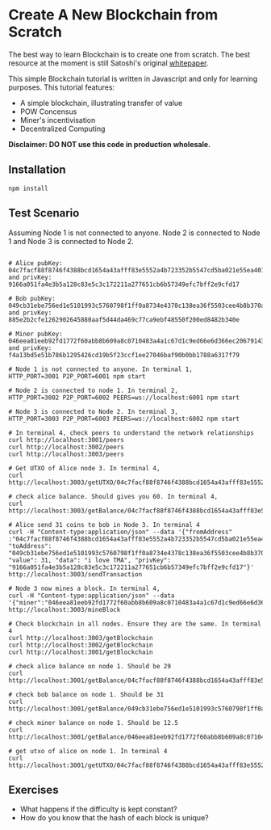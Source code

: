 # Create A New Blockchain from Scratch

The best way to learn Blockchain is to create one from scratch. The best resource at the moment is still Satoshi's original [whitepaper](https://bitcoin.org/bitcoin.pdf).

This simple Blockchain tutorial is written in Javascript and only for learning purposes. This tutorial features:

* A simple blockchain, illustrating transfer of value
* POW Concensus
* Miner's incentivisation
* Decentralized Computing

**Disclaimer: DO NOT use this code in production wholesale.**

## Installation

```
npm install
```

## Test Scenario
Assuming Node 1 is not connected to anyone. Node 2 is connected to Node 1 and Node 3 is connected to Node 2.

```

# Alice pubKey: 04c7facf88f8746f4388bcd1654a43afff83e5552a4b723352b5547cd5ba021e55ea4014c5cdec3133652f93a6d032b394387c487ed881cee5ac232bbc754cddec
and privKey: 9166a051fa4e3b5a128c83e5c3c172211a277651cb6b57349efc7bff2e9cfd17

# Bob pubKey: 049cb31ebe756ed1e5101993c5760798f1ff0a8734e4378c138ea36f5503cee4b8b370a028ff3464592bb118a749d8b46f99753729ed64a7a23a0a98bb282c5d75 and privKey: 885e2b2cfe1262902645880aaf5d44da469c77ca9ebf48550f200ed8482b340e

# Miner pubKey: 046eea81eeb92fd1772f60abb8b609a8c0710483a4a1c67d1c9ed66e6d366ec206791437a83812820ca9a1a6a186f3f41d1b3537a6c7a86b02a7db7ad46cc9f6e2 and privKey: f4a13bd5e51b786b1295426cd19b5f23ccf1ee27046baf90b0bb1788a6317f79

# Node 1 is not connected to anyone. In terminal 1,
HTTP_PORT=3001 P2P_PORT=6001 npm start

# Node 2 is connected to node 1. In terminal 2,
HTTP_PORT=3002 P2P_PORT=6002 PEERS=ws://localhost:6001 npm start

# Node 3 is connected to Node 2. In terminal 3,
HTTP_PORT=3003 P2P_PORT=6003 PEERS=ws://localhost:6002 npm start

# In terminal 4, check peers to understand the network relationships
curl http://localhost:3001/peers
curl http://localhost:3002/peers
curl http://localhost:3003/peers

# Get UTXO of Alice node 3. In terminal 4,
curl http://localhost:3003/getUTXO/04c7facf88f8746f4388bcd1654a43afff83e5552a4b723352b5547cd5ba021e55ea4014c5cdec3133652f93a6d032b394387c487ed881cee5ac232bbc754cddec

# check alice balance. Should gives you 60. In terminal 4,
curl http://localhost:3003/getBalance/04c7facf88f8746f4388bcd1654a43afff83e5552a4b723352b5547cd5ba021e55ea4014c5cdec3133652f93a6d032b394387c487ed881cee5ac232bbc754cddec

# Alice send 31 coins to bob in Node 3. In terminal 4
curl -H "Content-type:application/json" --data '{"fromAddress" :"04c7facf88f8746f4388bcd1654a43afff83e5552a4b723352b5547cd5ba021e55ea4014c5cdec3133652f93a6d032b394387c487ed881cee5ac232bbc754cddec", "toAddress": "049cb31ebe756ed1e5101993c5760798f1ff0a8734e4378c138ea36f5503cee4b8b370a028ff3464592bb118a749d8b46f99753729ed64a7a23a0a98bb282c5d75", "value": 31, "data": "i love TMA", "privKey": "9166a051fa4e3b5a128c83e5c3c172211a277651cb6b57349efc7bff2e9cfd17"}' http://localhost:3003/sendTransaction

# Node 3 now mines a block. In terminal 4,
curl -H "Content-type:application/json" --data '{"miner":"046eea81eeb92fd1772f60abb8b609a8c0710483a4a1c67d1c9ed66e6d366ec206791437a83812820ca9a1a6a186f3f41d1b3537a6c7a86b02a7db7ad46cc9f6e2"}' http://localhost:3003/mineBlock

# Check blockchain in all nodes. Ensure they are the same. In terminal 4
curl http://localhost:3003/getBlockchain
curl http://localhost:3002/getBlockchain
curl http://localhost:3001/getBlockchain

# check alice balance on node 1. Should be 29
curl http://localhost:3001/getBalance/04c7facf88f8746f4388bcd1654a43afff83e5552a4b723352b5547cd5ba021e55ea4014c5cdec3133652f93a6d032b394387c487ed881cee5ac232bbc754cddec

# check bob balance on node 1. Should be 31
curl http://localhost:3001/getBalance/049cb31ebe756ed1e5101993c5760798f1ff0a8734e4378c138ea36f5503cee4b8b370a028ff3464592bb118a749d8b46f99753729ed64a7a23a0a98bb282c5d75

# check miner balance on node 1. Should be 12.5
curl http://localhost:3001/getBalance/046eea81eeb92fd1772f60abb8b609a8c0710483a4a1c67d1c9ed66e6d366ec206791437a83812820ca9a1a6a186f3f41d1b3537a6c7a86b02a7db7ad46cc9f6e2

# get utxo of alice on node 1. In terminal 4
curl http://localhost:3001/getUTXO/04c7facf88f8746f4388bcd1654a43afff83e5552a4b723352b5547cd5ba021e55ea4014c5cdec3133652f93a6d032b394387c487ed881cee5ac232bbc754cddec
```

## Exercises

* What happens if the difficulty is kept constant?
* How do you know that the hash of each block is unique?